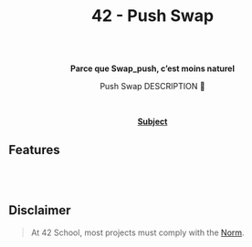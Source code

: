 <div align="center">
<h1>42 - Push Swap</h1>
<!-- <img src="textures/screenshots/main.gif" alt="Main GIF" width="650" /> -->

</br>
</br>

<strong>Parce que Swap_push, c’est moins naturel</strong>

<p>Push Swap DESCRIPTION 🌟<p>
<!-- Résumé:
Ce projet vous demande de trier des données dans une pile, en utilisant un set
d’instructions limité, et avec le moins d’opérations possibles. Pour le réussir, vous
devrez manipuler différents algorithmes de tri et choisir la (ou les ?) solution la plus
appropriée pour un classement optimisé des données. -->

</br>

<p><a href="https://github.com/MathysCogne/42_push_swap/blob/main/subject/fr.subject.pdf"><strong>Subject</strong></a></p>

</div>

## Features

</br>

</br>

## Disclaimer
> At 42 School, most projects must comply with the [Norm](https://github.com/42School/norminette/blob/master/pdf/en.norm.pdf).